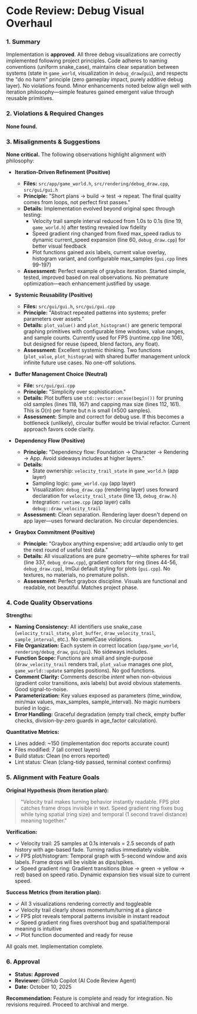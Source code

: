 # Code Review: Debug Visual Overhaul

### 1. Summary

Implementation is **approved**. All three debug visualizations are correctly implemented following project principles. Code adheres to naming conventions (uniform snake_case), maintains clear separation between systems (state in `game_world`, visualization in `debug_draw`/`gui`), and respects the "do no harm" principle (zero gameplay impact, purely additive debug layer). No violations found. Minor enhancements noted below align well with iteration philosophy—simple features gained emergent value through reusable primitives.

### 2. Violations & Required Changes

**None found.**

### 3. Misalignments & Suggestions

**None critical.** The following observations highlight alignment with philosophy:

- **Iteration-Driven Refinement (Positive)**
  - **Files:** `src/app/game_world.h`, `src/rendering/debug_draw.cpp`, `src/gui/gui.h`
  - **Principle:** "Short plans → build → test → repeat. The final quality comes from loops, not perfect first passes."
  - **Details:** Implementation evolved beyond original spec through testing:
    - Velocity trail sample interval reduced from 1.0s to 0.1s (line 19, `game_world.h`) after testing revealed low fidelity
    - Speed gradient ring changed from fixed max_speed radius to dynamic current_speed expansion (line 60, `debug_draw.cpp`) for better visual feedback
    - Plot functions gained axis labels, current value overlay, histogram variant, and configurable max_samples (`gui.cpp` lines 99-197)
  - **Assessment:** Perfect example of graybox iteration. Started simple, tested, improved based on real observations. No premature optimization—each enhancement justified by usage.

- **Systemic Reusability (Positive)**
  - **Files:** `src/gui/gui.h`, `src/gui/gui.cpp`
  - **Principle:** "Abstract repeated patterns into systems; prefer parameters over assets."
  - **Details:** `plot_value()` and `plot_histogram()` are generic temporal graphing primitives with configurable time windows, value ranges, and sample counts. Currently used for FPS (runtime.cpp line 106), but designed for reuse (speed, blend factors, any float).
  - **Assessment:** Excellent systemic thinking. Two functions (`plot_value`, `plot_histogram`) with shared buffer management unlock infinite future use cases. No one-off solutions.

- **Buffer Management Choice (Neutral)**
  - **File:** `src/gui/gui.cpp`
  - **Principle:** "Simplicity over sophistication."
  - **Details:** Plot buffers use `std::vector::erase(begin())` for pruning old samples (lines 118, 167) and capping max size (lines 112, 161). This is O(n) per frame but n is small (≤500 samples).
  - **Assessment:** Simple and correct for debug use. If this becomes a bottleneck (unlikely), circular buffer would be trivial refactor. Current approach favors code clarity.

- **Dependency Flow (Positive)**
  - **Principle:** "Dependency flow: Foundation → Character → Rendering → App. Avoid sideways includes at higher layers."
  - **Details:** 
    - State ownership: `velocity_trail_state` in `game_world.h` (app layer)
    - Sampling logic: `game_world.cpp` (app layer)
    - Visualization: `debug_draw.cpp` (rendering layer) uses forward declaration for `velocity_trail_state` (line 13, `debug_draw.h`)
    - Integration: `runtime.cpp` (app layer) calls `debug::draw_velocity_trail`
  - **Assessment:** Clean separation. Rendering layer doesn't depend on app layer—uses forward declaration. No circular dependencies.

- **Graybox Commitment (Positive)**
  - **Principle:** "Graybox anything expensive; add art/audio only to get the next round of useful test data."
  - **Details:** All visualizations are pure geometry—white spheres for trail (line 337, `debug_draw.cpp`), gradient colors for ring (lines 44-56, `debug_draw.cpp`), ImGui default styling for plots (`gui.cpp`). No textures, no materials, no premature polish.
  - **Assessment:** Perfect graybox discipline. Visuals are functional and readable, not beautiful. Matches project phase.

### 4. Code Quality Observations

**Strengths:**
- **Naming Consistency:** All identifiers use snake_case (`velocity_trail_state`, `plot_buffer`, `draw_velocity_trail`, `sample_interval`, etc.). No camelCase violations.
- **File Organization:** Each system in correct location (`app/game_world`, `rendering/debug_draw`, `gui/gui`). No sideways includes.
- **Function Scope:** Functions are small and single-purpose (`draw_velocity_trail` renders trail, `plot_value` manages one plot, `game_world::update` samples positions). No god functions.
- **Comment Clarity:** Comments describe *intent* when non-obvious (gradient color transitions, axis labels) but avoid obvious statements. Good signal-to-noise.
- **Parameterization:** Key values exposed as parameters (time_window, min/max values, max_samples, sample_interval). No magic numbers buried in logic.
- **Error Handling:** Graceful degradation (empty trail check, empty buffer checks, division-by-zero guards in age_factor calculation).

**Quantitative Metrics:**
- Lines added: ~150 (implementation doc reports accurate count)
- Files modified: 7 (all correct layers)
- Build status: Clean (no errors reported)
- Lint status: Clean (clang-tidy passed, terminal context confirms)

### 5. Alignment with Feature Goals

**Original Hypothesis (from iteration plan):**
> "Velocity trail makes turning behavior instantly readable. FPS plot catches frame drops invisible in text. Speed gradient ring fixes bug while tying spatial (ring size) and temporal (1 second travel distance) meaning together."

**Verification:**
- ✓ Velocity trail: 25 samples at 0.1s intervals = 2.5 seconds of path history with age-based fade. Turning radius immediately visible.
- ✓ FPS plot/histogram: Temporal graph with 5-second window and axis labels. Frame drops will be visible as dips/spikes.
- ✓ Speed gradient ring: Gradient transitions (blue → green → yellow → red) based on speed ratio. Dynamic expansion ties visual size to current speed.

**Success Metrics (from iteration plan):**
- ✓ All 3 visualizations rendering correctly and toggleable
- ✓ Velocity trail clearly shows momentum/turning at a glance
- ✓ FPS plot reveals temporal patterns invisible in instant readout
- ✓ Speed gradient ring fixes overshoot bug and spatial/temporal meaning is intuitive
- ✓ Plot function documented and ready for reuse

All goals met. Implementation complete.

### 6. Approval

- **Status:** **Approved**
- **Reviewer:** GitHub Copilot (AI Code Review Agent)
- **Date:** October 10, 2025

**Recommendation:** Feature is complete and ready for integration. No revisions required. Proceed to archival and merge.
